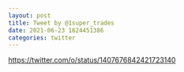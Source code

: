 ```yaml
--- 
layout: post 
title: Tweet by @1super_trades 
date: 2021-06-23 1624451386 
categories: twitter 
--- 
```

https://twitter.com/o/status/1407676842421723140